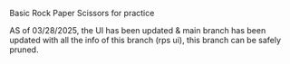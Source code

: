 Basic Rock Paper Scissors for practice

AS of 03/28/2025, the UI has been updated & 
main branch has been updated with all the info
of this branch (rps ui), this branch can be safely
pruned.

